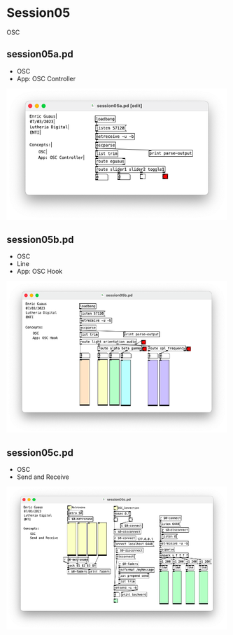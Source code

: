 # Session05

OSC

## session05a.pd 

* OSC
* App: OSC Controller

![session05a.png](./session05a.png)

## session05b.pd 

* OSC
* Line
* App: OSC Hook

![session05b.png](./session05b.png)

## session05c.pd 

* OSC
* Send and Receive

![session05c.png](./session05c.png)
